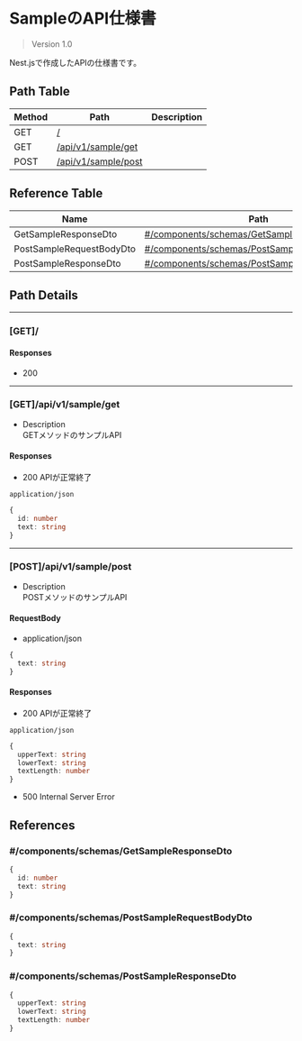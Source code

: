 # SampleのAPI仕様書

> Version 1.0

Nest.jsで作成したAPIの仕様書です。

## Path Table

| Method | Path | Description |
| --- | --- | --- |
| GET | [/](#get) |  |
| GET | [/api/v1/sample/get](#getapiv1sampleget) |  |
| POST | [/api/v1/sample/post](#postapiv1samplepost) |  |

## Reference Table

| Name | Path | Description |
| --- | --- | --- |
| GetSampleResponseDto | [#/components/schemas/GetSampleResponseDto](#componentsschemasgetsampleresponsedto) |  |
| PostSampleRequestBodyDto | [#/components/schemas/PostSampleRequestBodyDto](#componentsschemaspostsamplerequestbodydto) |  |
| PostSampleResponseDto | [#/components/schemas/PostSampleResponseDto](#componentsschemaspostsampleresponsedto) |  |

## Path Details

***

### [GET]/

#### Responses

- 200 

***

### [GET]/api/v1/sample/get

- Description  
GETメソッドのサンプルAPI

#### Responses

- 200 APIが正常終了

`application/json`

```ts
{
  id: number
  text: string
}
```

***

### [POST]/api/v1/sample/post

- Description  
POSTメソッドのサンプルAPI

#### RequestBody

- application/json

```ts
{
  text: string
}
```

#### Responses

- 200 APIが正常終了

`application/json`

```ts
{
  upperText: string
  lowerText: string
  textLength: number
}
```

- 500 Internal Server Error

## References

### #/components/schemas/GetSampleResponseDto

```ts
{
  id: number
  text: string
}
```

### #/components/schemas/PostSampleRequestBodyDto

```ts
{
  text: string
}
```

### #/components/schemas/PostSampleResponseDto

```ts
{
  upperText: string
  lowerText: string
  textLength: number
}
```
